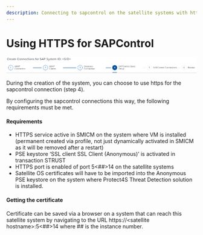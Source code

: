 ```yaml
---
description: Connecting to sapcontrol on the satellite systems with https
---
```


# Using HTTPS for SAPControl





![SAPControl setup](<../../../../.gitbook/assets/image (40).png>)

During the creation of the system, you can choose to use https for the sapcontrol connection (step 4).

By configuring the sapcontrol connections this way, the following requirements must be met.

#### Requirements

* HTTPS service active in SMICM on the system where VM is installed (permanent created via profile, not just dynamically activated in SMICM as it will be removed after a restart)
* PSE keystore ‘SSL client SSL Client (Anonymous)’  is activated in transaction STRUST
* HTTPS port is enabled of port 5<##>14 on the satellite systems
* Satellite OS certificates will have to be imported into the Anonymous PSE keystore on the system where Protect4S Threat Detection solution is installed.

#### Getting the certificate&#x20;

Certificate can be saved via a browser on a system that can reach this satellite system by navigating to the URL https://\<satellite hostname>:5<##>14 where ## is the instance number.

